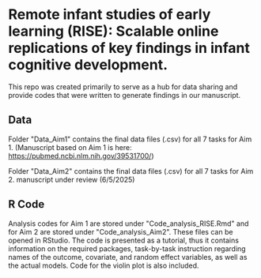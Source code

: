 # Remote infant studies of early learning (RISE): Scalable online replications of key findings in infant cognitive development.

This repo was created primarily to serve as a hub for data sharing and provide codes that were written to generate findings in our manuscript. 

## Data 

Folder "Data_Aim1" contains the final data files (.csv) for all 7 tasks for Aim 1. (Manuscript based on Aim 1 is here: https://pubmed.ncbi.nlm.nih.gov/39531700/) 

Folder "Data_Aim2" contains the final data files (.csv) for all 7 tasks for Aim 2. manuscript under review (6/5/2025)


## R Code

Analysis codes for Aim 1 are stored under "Code_analysis_RISE.Rmd" and for Aim 2 are stored under "Code_analysis_Aim2". These files can be opened in RStudio. The code is presented as a tutorial, thus it contains information on the required packages, task-by-task instruction regarding names of the outcome, covariate, and random effect variables, as well as the actual models. Code for the violin plot is also included. 
